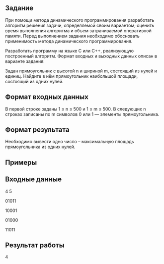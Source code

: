 ## Задание

При помощи метода динамического программирования разработать алгоритм решения задачи, определяемой своим вариантом; оценить время выполнения алгоритма и объем затрачиваемой оперативной памяти. Перед выполнением задания необходимо обосновать применимость метода динамического программирования.

Разработать программу на языке C или C++, реализующую построенный алгоритм. Формат входных и выходных данных описан в варианте задания:

Задан прямоугольник с высотой n и шириной m, состоящий из нулей и единиц. Найдите в нём прямоугольник наибольшой площади, состоящий из одних нулей.

## Формат входных данных
В первой строке заданы 1 ≤ n ≤ 500 и 1 ≤ m ≤ 500. В следующих n строках записаны по m символов 0 или 1 — элементы прямоугольника.

## Формат результата
Необходимо вывести одно число – максимальную площадь прямоугольника из одних нулей.

## Примеры

## Входные данные

4 5

01011

10001

01000

11011

## Результат работы
4
